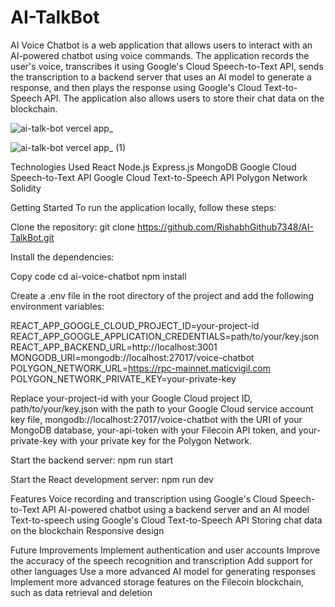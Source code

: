 # AI-TalkBot
AI Voice Chatbot is a web application that allows users to interact with an AI-powered chatbot using voice commands. The application records the user's voice, transcribes it using Google's Cloud Speech-to-Text API, sends the transcription to a backend server that uses an AI model to generate a response, and then plays the response using Google's Cloud Text-to-Speech API. The application also allows users to store their chat data on the  blockchain.

![ai-talk-bot vercel app_](https://github.com/RishabhGithub7348/AI-TalkBot/assets/75687649/47ce6133-c6ab-48a2-ac04-e3076b634730)

 ![ai-talk-bot vercel app_ (1)](https://github.com/RishabhGithub7348/AI-TalkBot/assets/75687649/01bfaee7-bfd4-4987-acfa-df52c69195b5)


Technologies Used
React
Node.js
Express.js
MongoDB
Google Cloud Speech-to-Text API
Google Cloud Text-to-Speech API
Polygon Network
Solidity

Getting Started
To run the application locally, follow these steps:

Clone the repository:
git clone https://github.com/RishabhGithub7348/AI-TalkBot.git

Install the dependencies:

Copy code
cd ai-voice-chatbot
npm install

Create a .env file in the root directory of the project and add the following environment variables:

REACT_APP_GOOGLE_CLOUD_PROJECT_ID=your-project-id
REACT_APP_GOOGLE_APPLICATION_CREDENTIALS=path/to/your/key.json
REACT_APP_BACKEND_URL=http://localhost:3001
MONGODB_URI=mongodb://localhost:27017/voice-chatbot
POLYGON_NETWORK_URL=https://rpc-mainnet.maticvigil.com
POLYGON_NETWORK_PRIVATE_KEY=your-private-key

Replace your-project-id with your Google Cloud project ID, path/to/your/key.json with the path to your Google Cloud service account key file, mongodb://localhost:27017/voice-chatbot with the URI of your MongoDB database, your-api-token with your Filecoin API token, and your-private-key with your private key for the Polygon Network.

Start the backend server:
npm run start

Start the React development server:
npm run dev

Features
Voice recording and transcription using Google's Cloud Speech-to-Text API
AI-powered chatbot using a backend server and an AI model
Text-to-speech using Google's Cloud Text-to-Speech API
Storing chat data on the  blockchain
Responsive design

Future Improvements
Implement authentication and user accounts
Improve the accuracy of the speech recognition and transcription
Add support for other languages
Use a more advanced AI model for generating responses
Implement more advanced storage features on the Filecoin blockchain, such as data retrieval and deletion
